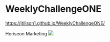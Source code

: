 # WeeklyChallengeONE
https://jtillson1.github.io/WeeklyChallengeONE/

Horiseon Marketing 
<img src=".images/screenshot.png">
